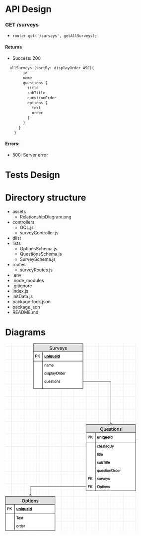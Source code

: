 # API Design
### GET /surveys
- `router.get('/surveys', getAllSurveys);`

#### Returns 
- Success: 200
``` 
  allSurveys (sortBy: displayOrder_ASC){ 
        id
        name
        questions {
          title
          subTitle
          questionOrder
          options {
            text
            order
          }
        }
      }
    }
```
#### Errors:
- 500: Server error

# Tests Design


# Directory structure
- assets
  - RelationshipDiagram.png
- controllers
  - GQL.js
  - surveyController.js
- dlist
- lists
  - OptionsSchema.js
  - QuestionsSchema.js
  - SurveySchema.js
- routes
  - surveyRoutes.js
- .env
- .node_modules
- .gitignore
- index.js
- initData.js
- package-lock.json
- package.json
- README.md

# Diagrams
![Relationship diagram](./assets/RelationshipDiagram.png)